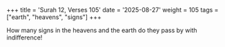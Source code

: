 +++
title = 'Surah 12, Verses 105'
date = '2025-08-27'
weight = 105
tags = ["earth", "heavens", "signs"]
+++

How many signs in the heavens and the earth do they pass by with indifference!